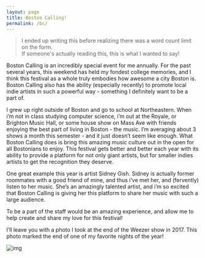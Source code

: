 ```yaml
---
layout: page
title: Boston Calling!
permalink: /bc/
---
```


> I ended up writing this before realizing there was a word count limit on the form.  
> If someone's actually reading this, this is what I wanted to say!

Boston Calling is an incredibly special event for me annually. For the past several years, this weekend has held  my fondest college memories, and I think this festival as a whole truly embodies how awesome a city Boston is.  Boston Calling also has the ability (especially recently) to promote local indie artists in such a powerful way - something I definitely want to be a part of.

I grew up right outside of Boston and go to school at Northeastern.   When i’m not in class studying computer science, i’m out at the Royale, or Brighton Music Hall, or some house show on Mass Ave with friends enjoying the best part of living in Boston - the music.  I’m averaging about 3  shows a month this semester - and it just doesn’t seem like enough. What Boston Calling does is bring this amazing music culture out in the open for all Bostonians to enjoy. This festival gets better and better each year with its ability to provide a platform for not only giant artists, but for smaller indies artists to get the recognition they deserve.

One great example this year is artist Sidney Gish.  Sidney is actually former roommates with a good friend of mine, and thus i’ve met her, and (fervently) listen to her music. She’s an amazingly talented artist, and i’m so excited that Boston Calling is giving her this platform to share her music with such a large audience.

To be a part of the staff would be an amazing experience, and allow me to help create and share my love for this festival!

I’ll leave you with a photo I took at the end of the Weezer show in 2017.  This photo marked the end of one of my favorite nights of the year!

![img](https://scontent-atl3-1.cdninstagram.com/vp/f6a50c02bb03ce159dbca7f8d5528b87/5CDD11DB/t51.2885-15/e35/18646155_1920888888193392_49155127608606720_n.jpg?_nc_ht=scontent-atl3-1.cdninstagram.com)
